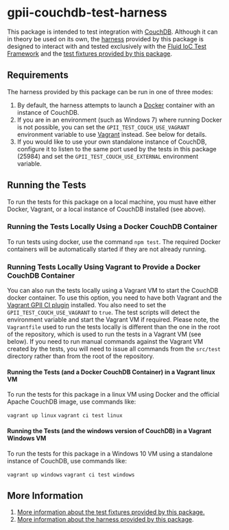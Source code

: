 # gpii-couchdb-test-harness

This package is intended to test integration with [CouchDB](http://couchdb.apache.org).  Although it can in theory be
used on its own, the [harness](./docs/harness.md) provided by this package is designed to interact with and tested
exclusively with the [Fluid IoC Test
Framework](https://docs.fluidproject.org/infusion/development/IoCTestingFramework.html) and the [test fixtures provided
by this package](./docs/test-fixtures.md).

## Requirements

The harness provided by this package can be run in one of three modes:

1. By default, the harness attempts to launch a [Docker](https://www.docker.com) container with an instance of CouchDB.
2. If you are in an environment (such as Windows 7) where running Docker is not possible, you can set the
   `GPII_TEST_COUCH_USE_VAGRANT` environment variable to use [Vagrant](https://www.vagrantup.com) instead.  See below
   for details.
3. If you would like to use your own standalone instance of CouchDB, configure it to listen to the same port used by the
   tests in this package (25984) and set the `GPII_TEST_COUCH_USE_EXTERNAL` environment variable.

## Running the Tests

To run the tests for this package on a local machine, you must have either Docker, Vagrant, or a local instance of
CouchDB installed (see above).

### Running the Tests Locally Using a Docker CouchDB Container

To run tests using docker, use the command `npm test`.  The required Docker containers will be automatically started if
they are not already running.

### Running Tests Locally Using Vagrant to Provide a Docker CouchDB Container

You can also run the tests locally using a Vagrant VM to start the CouchDB docker container.  To use this option, you
need to have both Vagrant and the [Vagrant GPII CI plugin](https://github.com/gpii-ops/vagrant-gpii-ci) installed.  You
also need to set the `GPII_TEST_COUCH_USE_VAGRANT` to `true`.  The test scripts will detect the environment variable and
start the Vagrant VM if required.  Please note, the `Vagrantfile` used to run the tests locally is different than the
one in the root of the repository, which is used to run the tests in a Vagrant VM (see below).  If you need to run
manual commands against the Vagrant VM created by the tests, you will need to issue all commands from the `src/test`
directory rather than from the root of the repository.

#### Running the Tests (and a Docker CouchDB Container) in a Vagrant linux VM

To run the tests for this package in a linux VM using Docker and the official Apache CouchDB image, use commands like:

`vagrant up linux`
`vagrant ci test linux`

#### Running the Tests (and the windows version of CouchDB) in a Vagrant Windows VM

To run the tests for this package in a Windows 10 VM using a standalone instance of CouchDB, use commands like:

`vagrant up windows`
`vagrant ci test windows`

## More Information

1. [More information about the test fixtures provided by this package.](./docs/test-fixtures.md)
2. [More information about the harness provided by this package](./docs/harness.md).
